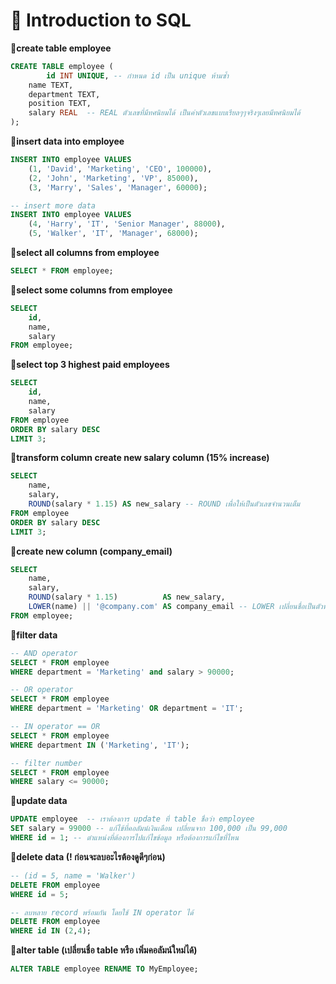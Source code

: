 # 📂 Introduction to SQL
**🌻create table employee**
```sql
CREATE TABLE employee (
        id INT UNIQUE, -- กำหนด id เป็น unique ห้ามซ้ำ
  	name TEXT,
  	department TEXT,
  	position TEXT,
  	salary REAL  -- REAL ตัวเลขที่มีทศนิยมได้ เป็นค่าตัวเลขแบบเรียลๆๆจริงๆเลยมีทศนิยมได้
);
```
**🌻insert data into employee**
```sql
INSERT INTO employee VALUES 
    (1, 'David', 'Marketing', 'CEO', 100000),
    (2, 'John', 'Marketing', 'VP', 85000),
    (3, 'Marry', 'Sales', 'Manager', 60000);

-- insert more data 
INSERT INTO employee VALUES 
    (4, 'Harry', 'IT', 'Senior Manager', 88000),
    (5, 'Walker', 'IT', 'Manager', 68000); 
```

**🌻select all columns from employee**
```sql
SELECT * FROM employee;
```
**🌻select some columns from employee**
```sql
SELECT 
    id,
    name,
    salary
FROM employee;
```
**🌻select top 3 highest paid employees**
```sql
SELECT 
    id,
    name,
    salary
FROM employee
ORDER BY salary DESC
LIMIT 3;
```
**🌻transform column create new salary column (15% increase)**
```sql
SELECT 
    name,
    salary,
    ROUND(salary * 1.15) AS new_salary -- ROUND เพื่อให้เป็นตัวเลขจำนวนเต็ม
FROM employee
ORDER BY salary DESC
LIMIT 3;
```
**🌻create new column (company_email)**
```sql
SELECT 
    name,
    salary,
    ROUND(salary * 1.15)          AS new_salary,
    LOWER(name) || '@company.com' AS company_email -- LOWER เปลี่ยนชื่อเป็นตัวพิมพ์เล็กทั้งหมด
FROM employee;
```
**🌻filter data**
```sql
-- AND operator
SELECT * FROM employee
WHERE department = 'Marketing' and salary > 90000; 

-- OR operator
SELECT * FROM employee
WHERE department = 'Marketing' OR department = 'IT';

-- IN operator == OR
SELECT * FROM employee
WHERE department IN ('Marketing', 'IT');

-- filter number
SELECT * FROM employee
WHERE salary <= 90000;
```
**🌻update data**
```sql
UPDATE employee  -- เราต้องการ update ที่ table ชื่อว่า employee
SET salary = 99000 -- แก้ไข้ที่คอลัมน์เงินเดือน เปลี่ยนจาก 100,000 เป็น 99,000
WHERE id = 1; -- ตำแหน่งที่ต้องการไปแก้ไขข้อมูล หรือต้องการแก้ไขที่ไหน
```
**🌻delete data (! ก่อนจะลบอะไรต้องดูดีๆก่อน)**
```sql
-- (id = 5, name = 'Walker')
DELETE FROM employee
WHERE id = 5;

-- ลบหลาย record พร้อมกัน โดยใช้ IN operator ได้
DELETE FROM employee
WHERE id IN (2,4);
```
**🌻alter table (เปลี่ยนชื่อ table หรือ เพิ่มคอลัมน์ใหม่ได้)**
```sql
ALTER TABLE employee RENAME TO MyEmployee;
```
